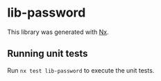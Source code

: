 # lib-password

This library was generated with [Nx](https://nx.dev).

## Running unit tests

Run `nx test lib-password` to execute the unit tests.

